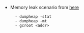   - Memory leak scenario from [here](https://github.com/dotnet/samples/tree/main/core/diagnostics/DiagnosticScenarios)
     ```
       - dumpheap -stat
       - dumpheap -mt
       - gcroot <addr>
     ```
